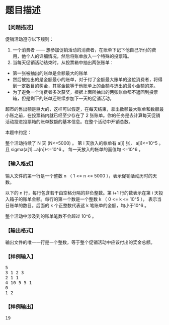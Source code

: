 # 题目描述


<h3>
【问题描述】
</h3>
<p>
促销活动遵守以下规则：
</p>
<ol>
<li>
一个消费者 —— 想参加促销活动的消费者，在账单下记下他自己所付的费用，他个人的详细情况，然后将账单放入一个特殊的投票箱。
</li>
<li>
当每天促销活动结束时，从投票箱中抽出两张账单：
</li>
</ol>
<ul>
<li>
第一张被抽出的账单是金额最大的账单
</li>
<li>
然后被抽出的是金额最小的账单，对于付了金额最大账单的这位消费者，将得到一定数目的奖金，其奖金数等于他账单上的金额与选出的最小金额的差。
</li>
<li>
为了避免一个消费者多次获奖，根据上面所抽出的两张账单都不返回到投票箱，但是剩下的账单还继续参加下一天的促销活动。
</li>
</ul>
<p>
超市的售出额是巨大的，这样可以假定，在每天结束，拿出数额最大账单和数额最小账之前，在投票箱内就已经至少存在了 2 张账单。你的任务是去计算每天促销活动投进投票箱的账单数额的基本信息。在整个活动中开销总数。
</p>
<p>
本题中约定：
</p>
<p>
整个活动持续了 N 天 (N&lt;=5000) 。 第 i 天放入的帐单有 a[i] 张， a[i]&lt;=10^5 。且 sigma(a[1]...a[n])&lt;=10^6 。 每一天放入的帐单的面值均 &lt;=10^6 。
</p>
<h3>
【输入格式】
</h3>
<p>
输入文件的第一行是一个整数 n （ 1 &lt;= n &lt;= 5000 ），表示促销活动历时的天数。
</p>
<p>
以下的 n 行，每行包含若干由空格分隔的非负整数。第 i+1 行的数表示在第 i 天投入箱子的账单金额。每行的第一个数是一个整数 k （ 0 &lt;= k &lt;= 10^5 ）， 表示当日账单的数目。后面的 k 个正整数代表这 k 笔账单的金额，均小于10^6 。
</p>
<p>
整个活动中涉及到的账单笔数不会超过 10^6 。
</p>
<h3>
【输出格式】
</h3>
<p>
输出文件的唯一一行是一个整数，等于整个促销活动中应该付出的奖金总额。
</p>
<h3>
【样例输入】
</h3>
<pre>5
3 1 2 3
2 1 1
4 10 5 5 1
0
1 2
</pre>
<h3>
【样例输出】
</h3>
<pre>19
</pre>
